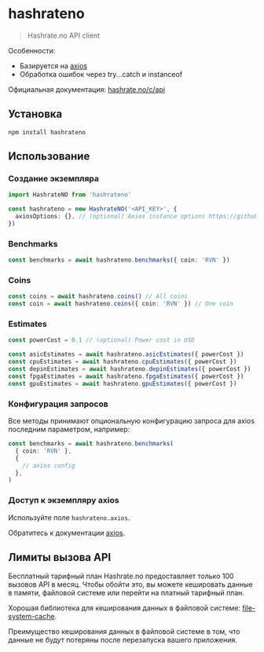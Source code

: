 # hashrateno

> Hashrate.no API client

Особенности:

- Базируется на [axios](https://github.com/axios/axios)
- Обработка ошибок через try...catch и instanceof

Официальная документация: [hashrate.no/c/api](https://hashrate.no/c/api)

## Установка

```shell
npm install hashrateno
```

## Использование

### Создание экземпляра

```typescript
import HashrateNO from 'hashrateno'

const hashrateno = new HashrateNO('<API_KEY>', {
  axiosOptions: {}, // (optional) Axios instance options https://github.com/axios/axios
})
```

### Benchmarks

```typescript
const benchmarks = await hashrateno.benchmarks({ coin: 'RVN' })
```

### Coins

```typescript
const coins = await hashrateno.coins() // All coins
const coin = await hashrateno.coins({ coin: 'RVN' }) // One coin
```

### Estimates

```typescript
const powerCost = 0.1 // (optional) Power cost in USD

const asicEstimates = await hashrateno.asicEstimates({ powerCost })
const cpuEstimates = await hashrateno.cpuEstimates({ powerCost })
const depinEstimates = await hashrateno.depinEstimates({ powerCost })
const fpgaEstimates = await hashrateno.fpgaEstimates({ powerCost })
const gpuEstimates = await hashrateno.gpuEstimates({ powerCost })
```

### Конфигурация запросов

Все методы принимают опциональную конфигурацию запроса для axios последним
параметром, например:

```typescript
const benchmarks = await hashrateno.benchmarks(
  { coin: 'RVN' },
  {
    // axios config
  },
)
```

### Доступ к экземпляру axios

Используйте поле `hashrateno.axios`.

Обратитесь к документации [axios](https://github.com/axios/axios).

## Лимиты вызова API

Бесплатный тарифный план Hashrate.no предоставляет только 100 вызовов API в
месяц. Чтобы обойти это, вы можете кешировать данные в памяти, файловой системе
или перейти на платный тарифный план.

Хорошая библиотека для кеширования данных в файловой системе:
[file-system-cache](https://github.com/philcockfield/file-system-cache).

Преимущество кеширования данных в файловой системе в том, что данные не будут
потеряны после перезапуска вашего приложения.

